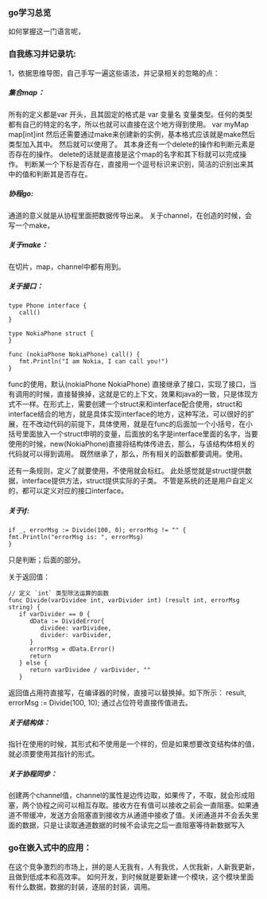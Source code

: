### go学习总览

如何掌握这一门语言呢，



### 自我练习并记录坑:

1，依据思维导图，自己手写一遍这些语法，并记录相关的忽略的点：

##### 集合map：

所有的定义都是var 开头，且其固定的格式是 var 变量名  变量类型。任何的类型都有自己的特定的名字，所以也就可以直接在这个地方得到使用。
var myMap map[int]int
然后还需要通过make来创建新的实例，基本格式应该就是make然后类型加入其中。
然后就可以使用了。
其本身还有一个delete的操作和判断元素是否存在的操作。
delete的话就是直接是这个map的名字和其下标就可以完成操作。
判断某一个下标是否存在，直接用一个逗号标识来识别，简洁的识别出来其中的值和判断其是否存在。

##### 协程go:

通道的意义就是从协程里面把数据传导出来。
关于channel，在创造的时候，会写一个make，

##### 关于make：

在切片，map，channel中都有用到。

##### 关于接口：

```
type Phone interface {
   call()
}

type NokiaPhone struct {
}

func (nokiaPhone NokiaPhone) call() {
   fmt.Println("I am Nokia, I can call you!")
}
```

func的使用，默认(nokiaPhone NokiaPhone) 直接继承了接口，实现了接口，当有调用的时候，直接替换掉，这就是它的上下文，效果和java的一致，只是体现方式不一样。在形式上，需要创建一个struct来和interface配合使用，struct和interface结合的地方，就是具体实现interface的地方，这种写法，可以很好的扩展，在不改动代码的前提下，具体使用，就是在func的后面加一个小括号，在小括号里面放入一个struct申明的变量，后面放的名字是interface里面的名字，当要使用的时候，new(NokiaPhone)直接将结构体传进去，那么，与该结构体相关的代码就可以得到调用。
既然继承了，那么，所有相关的函数都要调用。使用。

还有一条规则，定义了就要使用，不使用就会标红。
此处感觉就是struct提供数据，interface提供方法，struct提供实际的子类。
不管是系统的还是用户自定义的，都可以定义对应的接口interface。

##### 关于if:

```
if _, errorMsg := Divide(100, 0); errorMsg != "" {
fmt.Println("errorMsg is: ", errorMsg)
}
```

只是判断；后面的部分。

关于返回值：

```
// 定义 `int` 类型除法运算的函数
func Divide(varDividee int, varDivider int) (result int, errorMsg string) {
   if varDivider == 0 {
      dData := DivideError{
         dividee: varDividee,
         divider: varDivider,
      }
      errorMsg = dData.Error()
      return
   } else {
      return varDividee / varDivider, ""
   }
```

返回值占用符直接写，在编译器的时候，直接可以替换掉。如下所示：
result, errorMsg := Divide(100, 10); 
通过占位符号直接传值进去。

##### 关于结构体：

指针在使用的时候，其形式和不使用是一个样的，但是如果想要改变结构体的值，就必须要使用其指针的形式。

##### 关于协程同步：

创建两个channel值，channel的属性是边传边取，如果传了，不取，就会形成阻塞，两个协程之间可以相互存取。接收方在有值可以接收之前会一直阻塞。如果通道不带缓冲，发送方会阻塞直到接收方从通道中接收了值。关闭通道并不会丢失里面的数据，只是让读取通道数据的时候不会读完之后一直阻塞等待新数据写入

### go在嵌入式中的应用：

在这个竞争激烈的市场上，拼的是人无我有，人有我优，人优我新，人新我更新，且做到低成本和高效率。
如何开发，到时候就是要新建一个模块，这个模块里面有什么数据，数据的封装，逐层的封装，调用。

